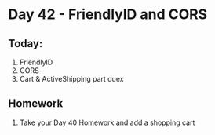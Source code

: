 Day 42 - FriendlyID and CORS
====================

Today:
------

1. FriendlyID
2. CORS
3. Cart & ActiveShipping part duex


Homework
--------

1. Take your Day 40 Homework and add a shopping cart
